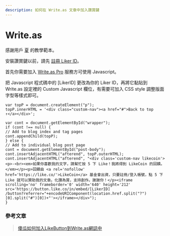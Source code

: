 ```yaml
---
description: 如何在 Write.as 文章中加入讚賞鍵
---
```


# Write.as

感謝用戶 [夏](https://natsushyo.me/) 的教學範本。

安裝讚賞鍵以前，請先 [註冊 Liker ID](https://docs.like.co/v/zh/user-guide/liker-id/how-to-register-a-liker-id)。

首先你需要加入 [Write.as Pro](https://write.as/pro) 服務方可使用 Javascript。

把 Javascript 程式碼中的 \[LikerID\] 更改為你的 Liker ID，再將它黏貼到 Write.as 設定裡的 Custom Javascript 欄位，有需要可加入 CSS style 調整版面字型等樣式即可。

```text
var topP = document.createElement("p");
topP.innerHTML = '<div class="custom-nav"><a href="#">Back to top ↑</a></div>';

var cont = document.getElementById("wrapper");
if (cont !== null) {
// Add to blog index and tag pages
cont.appendChild(topP);
} else {
// Add to individual blog post page
cont = document.getElementById("post-body");
cont.insertAdjacentHTML("afterend", topP.outerHTML);
cont.insertAdjacentHTML("afterend", "<div class='custom-nav likecoin'><p>-<br><em>如果你喜歡我的文字，請幫忙按 5 下 Like！我將得到 LikeCoin 的回饋。</em></p><p>回饋由 <a rel='nofollow'  href='https://like.co/'>LikeCoin</a> 基金會出資，只要註冊/登入帳號，點 5 下 Like 就可以贊助我的文章。化讚為賞，支持創作。謝謝你！</p><iframe scrolling='no' frameborder='0' width='640' height='212' src='https://button.like.co/in/embed/[LikerID]
/button?referrer="+encodeURIComponent(location.href.split("?")[0].split("#")[0])+"'></iframe></div>");
}
```

### 參考文章

> [傻瓜如何加入LikeButton到Write.as網誌中](https://natsushyo.me/sha-gua-ru-he-jia-ru-likebuttondao-write-aswang-zhi-zhong)

